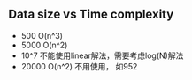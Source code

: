 
## Data size vs  Time complexity
- 500  O(n^3)
- 5000 O(n^2)
- 10^7 不能使用linear解法，需要考虑log(N)解法
- 20000 O(n^2) 不用使用， 如952